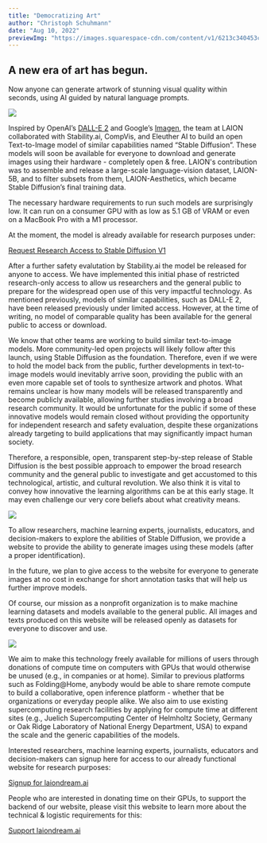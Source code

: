 ```yaml
---
title: "Democratizing Art"
author: "Christoph Schuhmann"
date: "Aug 10, 2022"
previewImg: "https://images.squarespace-cdn.com/content/v1/6213c340453c3f502425776e/37a1fd3d-fa23-4bd3-ba2d-afa67d2ac4b6/2-01.png?format=750w"
---
```

## A new era of art has begun. 
Now anyone can generate artwork of stunning visual quality within seconds, using AI guided by natural language prompts.

![](https://images.squarespace-cdn.com/content/v1/6213c340453c3f502425776e/37a1fd3d-fa23-4bd3-ba2d-afa67d2ac4b6/2-01.png?format=750w)

Inspired by OpenAI’s [DALL-E 2](https://openai.com/dall-e-2/) and Google’s [Imagen](https://imagen.research.google/), the team at LAION collaborated with Stability.ai, CompVis, and Eleuther AI to build an open Text-to-Image model of similar capabilities named “Stable Diffusion”. These models will soon be available for everyone to download and generate images using their hardware - completely open & free. LAION's contribution was to assemble and release a large-scale language-vision dataset, LAION-5B, and to filter subsets from them, LAION-Aesthetics, which became Stable Diffusion’s final training data.

The necessary hardware requirements to run such models are surprisingly low. It can run on a consumer GPU with as low as 5.1 GB of VRAM or even on a MacBook Pro with a M1 processor. 

At the moment, the model is already available for research purposes under: 

[Request Research Access to Stable Diffusion V1](https://stability.ai/research-access-form)

After a further safety evalutation by Stability.ai the model be released for anyone to access.
We have implemented this initial phase of restricted research-only access to allow us researchers and the general public to prepare for the widespread open use of this very impactful technology.
As mentioned previously, models of similar capabilities, such as DALL-E 2, have been released previously under limited access.
However, at the time of writing, no model of comparable quality has been available for the general public to access or download. 

We know that other teams are working to build similar text-to-image models. More community-led open projects will likely follow after this launch, using Stable Diffusion as the foundation. Therefore, even if we were to hold the model back from the public, further developments in text-to-image models would inevitably arrive soon, providing the public with an even more capable set of tools to synthesize artwork and photos.  What remains unclear is how many models will be released transparently and become publicly available, allowing further studies involving a broad research community. It would be unfortunate for the public if some of these innovative models would remain closed without providing the opportunity for independent research and safety evaluation, despite these organizations already targeting to build applications that may significantly impact human society.

Therefore, a responsible, open, transparent step-by-step release of Stable Diffusion is the best possible approach to empower the broad research community and the general public to investigate and get accustomed to this technological, artistic, and cultural revolution. We also think it is vital to convey how innovative the learning algorithms can be at this early stage. It may even challenge our very core beliefs about what creativity means.

![](https://images.squarespace-cdn.com/content/v1/6213c340453c3f502425776e/e9173b23-ede6-4004-b69c-7b03fce8872b/Screenshot+2022-08-10+at+15.58.02.png?format=750w)

To allow researchers, machine learning experts, journalists, educators, and decision-makers to explore the abilities of Stable Diffusion, we provide a website to provide the ability to generate images using these models (after a proper identification).

In the future, we plan to give access to the website for everyone to generate images at no cost in exchange for short annotation tasks that will help us further improve models.

Of course, our mission as a nonprofit organization is to make machine learning datasets and models available to the general public. All images and texts produced on this website will be released openly as datasets for everyone to discover and use. 

![](https://images.squarespace-cdn.com/content/v1/6213c340453c3f502425776e/7346e820-8f18-4bd0-901e-379c5bc07c92/2-01.png?format=750w)

We aim to make this technology freely available for millions of users through donations of compute time on computers with GPUs that would otherwise be unused (e.g., in companies or at home). Similar to previous platforms such as Folding@Home, anybody would be able to share remote compute to build a collaborative, open inference platform - whether that be organizations or everyday people alike. We also aim to use existing supercomputing research facilities by applying for compute time at different sites (e.g., Juelich Supercomputing Center of Helmholtz Society, Germany or Oak Ridge Laboratory of National Energy Department, USA) to expand the scale and the generic capabilities of the models.


Interested researchers, machine learning experts, journalists, educators and decision-makers can signup here for access to our already functional website for research purposes:

[Signup for laiondream.ai](https://laiondream.ai/signup)

People who are interested in donating time on their GPUs, to support the backend of our website, please visit this website to learn more about the technical & logistic requirements for this:

[Support laiondream.ai](https://laiondream.ai/support)

